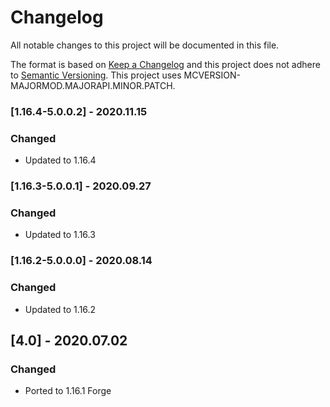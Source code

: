# Changelog
All notable changes to this project will be documented in this file.

The format is based on [Keep a Changelog](http://keepachangelog.com/en/1.0.0/) and this project does not adhere to [Semantic Versioning](http://semver.org/spec/v2.0.0.html).
This project uses MCVERSION-MAJORMOD.MAJORAPI.MINOR.PATCH.

### [1.16.4-5.0.0.2] - 2020.11.15
### Changed
- Updated to 1.16.4

### [1.16.3-5.0.0.1] - 2020.09.27
### Changed
- Updated to 1.16.3

### [1.16.2-5.0.0.0] - 2020.08.14
### Changed
- Updated to 1.16.2

## [4.0] - 2020.07.02
### Changed
- Ported to 1.16.1 Forge